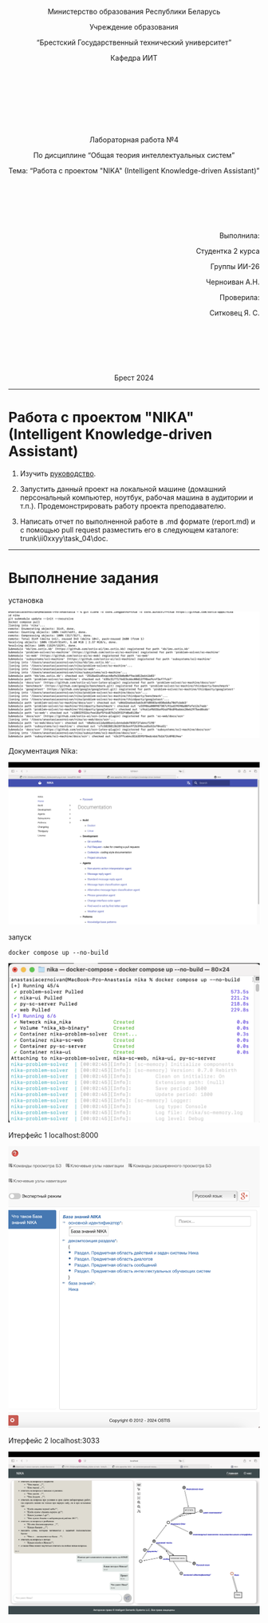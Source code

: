 <p align="center"> Министерство образования Республики Беларусь</p>
<p align="center">Учреждение образования</p>
<p align="center">“Брестский Государственный технический университет”</p>
<p align="center">Кафедра ИИТ</p>
<br><br><br><br><br><br><br>
<p align="center">Лабораторная работа №4</p>
<p align="center">По дисциплине “Общая теория интеллектуальных систем”</p>
<p align="center">Тема: “Работа с проектом "NIKA" (Intelligent Knowledge-driven Assistant)”</p>
<br><br><br><br><br>
<p align="right">Выполнила:</p>
<p align="right">Студентка 2 курса</p>
<p align="right">Группы ИИ-26</p>
<p align="right">Черноиван А.Н.</p>
<p align="right">Проверила:</p>
<p align="right">Ситковец Я. С.</p>
<br><br><br><br><br>
<p align="center">Брест 2024</p>

---

# Работа с проектом **"NIKA"** (Intelligent Knowledge-driven Assistant) #

1. Изучить [руководство](https://github.com/ostis-apps/nika).

2. Запустить данный проект на локальной машине (домашний персональный компьютер, ноутбук, рабочая машина в аудитории и т.п.). Продемонстрировать работу проекта преподавателю.

3. Написать отчет по выполненной работе в .md формате (report.md) и с помощью pull request разместить его в следующем каталоге: trunk\ii0xxyy\task_04\doc.

---

# Выполнение задания

установка 

![установка](./install1.png)

Документация Nika:

![веб-интерфейс](./web1.png)



запуск

```
docker compose up --no-build
```
![установка](./install2.png)

Итерфейс 1
localhost:8000

![веб-интерфейс](./web2.png)

Итерфейс 2
localhost:3033

![веб-интерфейс](./web3.png)
